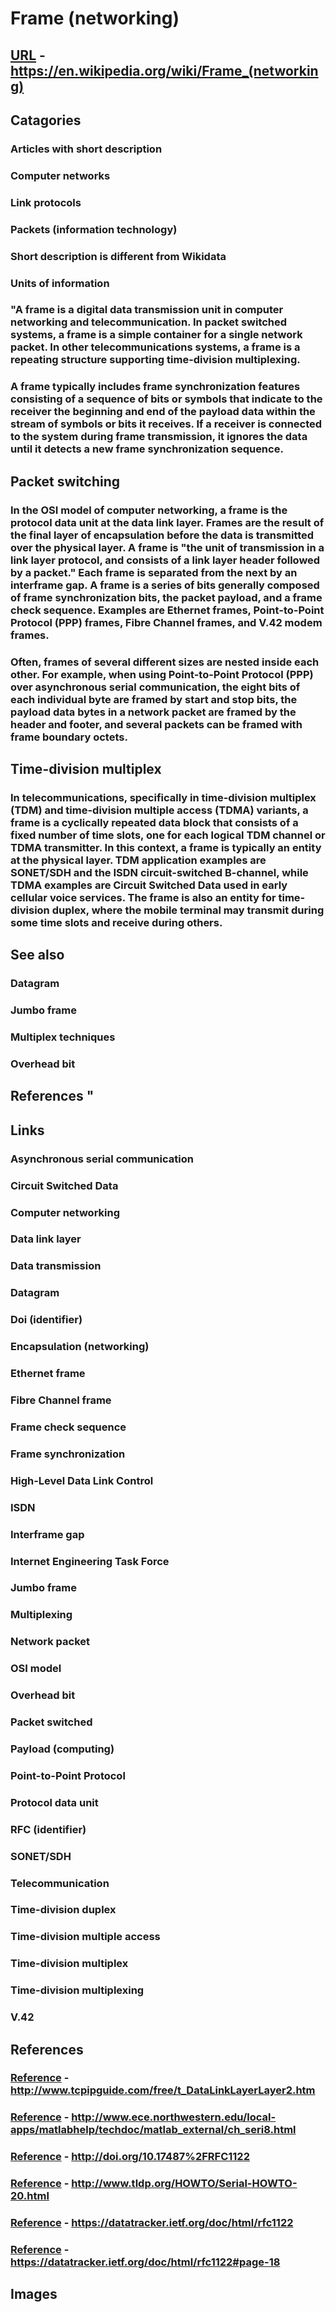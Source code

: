 # Frame (networking)
## [URL](https://en.wikipedia.org/wiki/Frame_(networking)) - https://en.wikipedia.org/wiki/Frame_(networking)
## Catagories
### Articles with short description
### Computer networks
### Link protocols
### Packets (information technology)
### Short description is different from Wikidata
### Units of information
### "A frame is a digital data transmission unit in computer networking and telecommunication. In packet switched systems, a frame is a simple container for a single network packet. In other telecommunications systems, a frame is a repeating structure supporting time-division multiplexing. 
### A frame typically includes frame synchronization features consisting of a sequence of bits or symbols that indicate to the receiver the beginning and end of the payload data within the stream of symbols or bits it receives. If a receiver is connected to the system during frame transmission, it ignores the data until it detects a new frame synchronization sequence.
## Packet switching  
### In the OSI model of computer networking, a frame is the protocol data unit at the data link layer. Frames are the result of the final layer of encapsulation before the data is transmitted over the physical layer. A frame is \"the unit of transmission in a link layer protocol, and consists of a link layer header followed by a packet.\" Each frame is separated from the next by an interframe gap.  A frame is a series of bits generally composed of frame synchronization bits, the packet payload, and a frame check sequence.  Examples are Ethernet frames, Point-to-Point Protocol (PPP) frames, Fibre Channel frames, and V.42 modem frames. 
### Often, frames of several different sizes are nested inside each other.  For example, when using Point-to-Point Protocol (PPP) over asynchronous serial communication, the eight bits of each individual byte are framed by start and stop bits, the payload data bytes in a network packet are framed by the header and footer, and several packets can be framed with frame boundary octets.
## Time-division multiplex  
### In telecommunications, specifically in time-division multiplex (TDM) and time-division multiple access (TDMA) variants, a frame is a cyclically repeated data block that consists of a fixed number of time slots, one for each logical TDM channel or TDMA transmitter. In this context, a frame is typically an entity at the physical layer. TDM application examples are SONET/SDH and the ISDN circuit-switched B-channel, while TDMA examples are Circuit Switched Data used in early cellular voice services. The frame is also an entity for time-division duplex, where the mobile terminal may transmit during some time slots and receive during others.
## See also  
### Datagram 
### Jumbo frame 
### Multiplex techniques 
### Overhead bit
## References "
## Links
### Asynchronous serial communication
### Circuit Switched Data
### Computer networking
### Data link layer
### Data transmission
### Datagram
### Doi (identifier)
### Encapsulation (networking)
### Ethernet frame
### Fibre Channel frame
### Frame check sequence
### Frame synchronization
### High-Level Data Link Control
### ISDN
### Interframe gap
### Internet Engineering Task Force
### Jumbo frame
### Multiplexing
### Network packet
### OSI model
### Overhead bit
### Packet switched
### Payload (computing)
### Point-to-Point Protocol
### Protocol data unit
### RFC (identifier)
### SONET/SDH
### Telecommunication
### Time-division duplex
### Time-division multiple access
### Time-division multiplex
### Time-division multiplexing
### V.42
## References
### [Reference](http://www.tcpipguide.com/free/t_DataLinkLayerLayer2.htm) - http://www.tcpipguide.com/free/t_DataLinkLayerLayer2.htm
### [Reference](http://www.ece.northwestern.edu/local-apps/matlabhelp/techdoc/matlab_external/ch_seri8.html) - http://www.ece.northwestern.edu/local-apps/matlabhelp/techdoc/matlab_external/ch_seri8.html
### [Reference](http://doi.org/10.17487%2FRFC1122) - http://doi.org/10.17487%2FRFC1122
### [Reference](http://www.tldp.org/HOWTO/Serial-HOWTO-20.html) - http://www.tldp.org/HOWTO/Serial-HOWTO-20.html
### [Reference](https://datatracker.ietf.org/doc/html/rfc1122) - https://datatracker.ietf.org/doc/html/rfc1122
### [Reference](https://datatracker.ietf.org/doc/html/rfc1122#page-18) - https://datatracker.ietf.org/doc/html/rfc1122#page-18
## Images